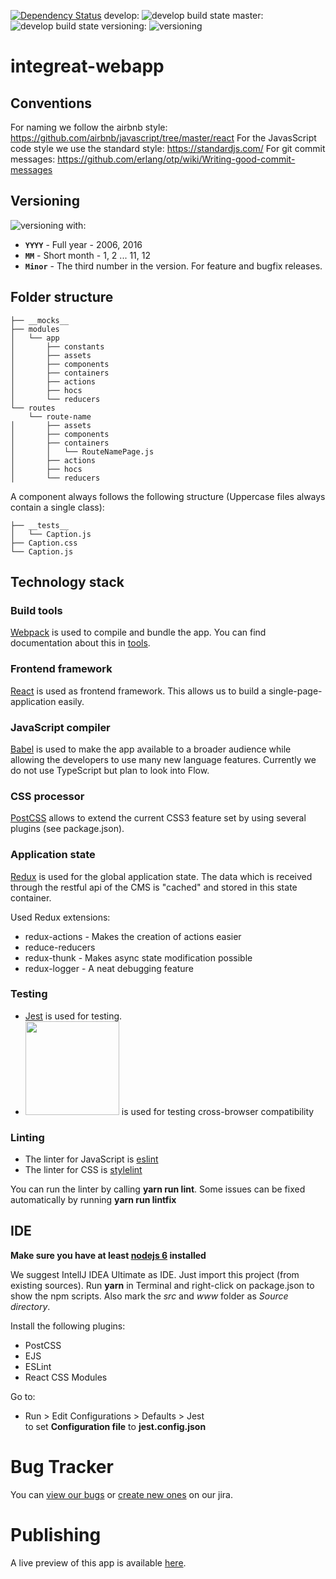 [![Dependency Status](https://gemnasium.com/badges/github.com/Integreat/integreat-webapp.svg)](https://gemnasium.com/github.com/Integreat/integreat-webapp)
develop: ![develop build state](https://api.travis-ci.org/Integreat/integreat-webapp.svg?branch=develop)
master: ![develop build state](https://api.travis-ci.org/Integreat/integreat-webapp.svg?branch=master)
versioning: ![versioning](https://img.shields.io/badge/calver-YYYY.MM.PATCH-22bfda.svg)
# integreat-webapp

## Conventions

For naming we follow the airbnb style: https://github.com/airbnb/javascript/tree/master/react
For the JavasScript code style we use the standard style: https://standardjs.com/
For git commit messages: https://github.com/erlang/otp/wiki/Writing-good-commit-messages

## Versioning
![versioning](https://img.shields.io/badge/calver-YYYY.MM.PATCH-22bfda.svg) with:
* **`YYYY`** - Full year - 2006, 2016
* **`MM`** - Short month - 1, 2 ... 11, 12
* **`Minor`** - The third number in the version. For feature and bugfix releases.

## Folder structure
```
├── __mocks__
├── modules
│   └── app
│       ├── constants
│       ├── assets
│       ├── components
│       ├── containers
│       ├── actions
│       ├── hocs
│       └── reducers
└── routes
    └── route-name
│       ├── assets
│       ├── components
│       ├── containers
│       │   └── RouteNamePage.js
│       ├── actions
│       ├── hocs
│       └── reducers
```
A component always follows the following structure (Uppercase files always contain a single class):
```
├── __tests__
│   └── Caption.js
├── Caption.css
└── Caption.js
```

## Technology stack

### Build tools
[Webpack](https://webpack.github.io/) is used to compile and bundle the app.
You can find documentation about this in [tools](tools/README.md).

### Frontend framework
[React](https://facebook.github.io/react/) is used as frontend framework.
This allows us to build a single-page-application easily.

### JavaScript compiler
[Babel](https://babeljs.io/) is used to make the app available to a broader audience while 
allowing the developers to use many new language features.
Currently we do not use TypeScript but plan to look into Flow.

### CSS processor
[PostCSS](http://postcss.org/) allows to extend the current CSS3 feature set by using several plugins (see package.json).

### Application state
[Redux](http://redux.js.org/) is used for the global application state. 
The data which is received through the restful api of the CMS is "cached" and stored in this state container.

Used Redux extensions:
* redux-actions - Makes the creation of actions easier
* reduce-reducers
* redux-thunk - Makes async state modification possible
* redux-logger - A neat debugging feature

### Testing
* [Jest](https://facebook.github.io/jest/) is used for testing.
* [<img src="https://d2ogrdw2mh0rsl.cloudfront.net/production/images/static/header/header-logo.svg" width="150">](https://www.browserstack.com) is used for testing cross-browser compatibility

### Linting
* The linter for JavaScript is [eslint](http://eslint.org/)
* The linter for CSS is [stylelint](https://stylelint.io/)

You can run the linter by calling **yarn run lint**. Some issues can be fixed automatically by running **yarn run lintfix**

## IDE
**Make sure you have at least [nodejs 6](https://nodejs.org/) installed**

We suggest IntellJ IDEA Ultimate as IDE. Just import this project (from existing sources).
Run **yarn** in Terminal and right-click on package.json to show the npm scripts. 
Also mark the *src* and *www* folder as *Source directory*.

Install the following plugins:
* PostCSS
* EJS
* ESLint
* React CSS Modules

Go to:
* Run > Edit Configurations > Defaults > Jest  
   to set **Configuration file** to **jest.config.json**

# Bug Tracker

You can [view our bugs](https://integreat.atlassian.net/) or [create new ones](https://integreat.atlassian.net/secure/CreateIssue!default.jspa) on our jira.

# Publishing

A live preview of this app is available [here](https://webnext.integreat-app.de/).
